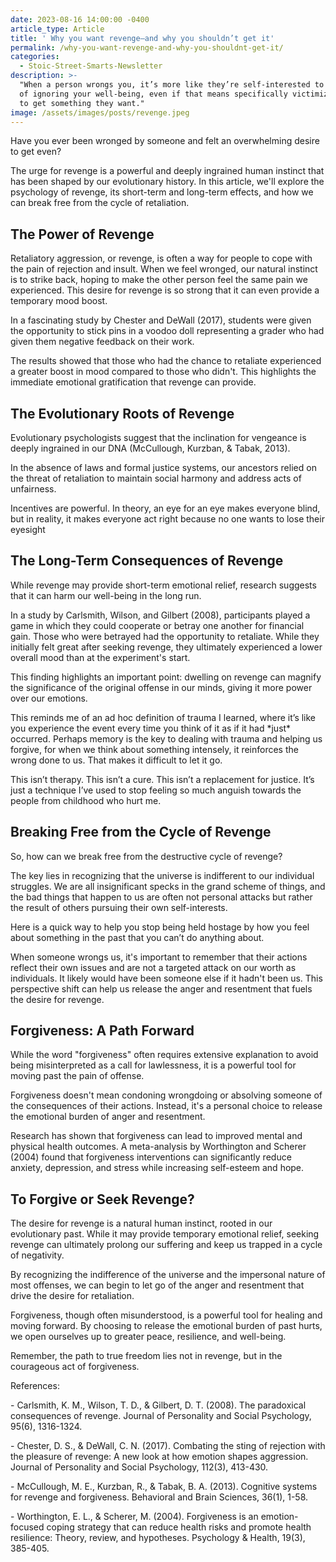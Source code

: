 ```yaml
---
date: 2023-08-16 14:00:00 -0400
article_type: Article
title: ' Why you want revenge—and why you shouldn’t get it'
permalink: /why-you-want-revenge-and-why-you-shouldnt-get-it/
categories:
  - Stoic-Street-Smarts-Newsletter
description: >-
  "When a person wrongs you, it’s more like they’re self-interested to the point
  of ignoring your well-being, even if that means specifically victimizing you
  to get something they want."
image: /assets/images/posts/revenge.jpeg
---
```

Have you ever been wronged by someone and felt an overwhelming desire to get even?

The urge for revenge is a powerful and deeply ingrained human instinct that has been shaped by our evolutionary history. In this article, we'll explore the psychology of revenge, its short-term and long-term effects, and how we can break free from the cycle of retaliation.

## The Power of Revenge

Retaliatory aggression, or revenge, is often a way for people to cope with the pain of rejection and insult. When we feel wronged, our natural instinct is to strike back, hoping to make the other person feel the same pain we experienced. This desire for revenge is so strong that it can even provide a temporary mood boost.

In a fascinating study by Chester and DeWall (2017), students were given the opportunity to stick pins in a voodoo doll representing a grader who had given them negative feedback on their work.

The results showed that those who had the chance to retaliate experienced a greater boost in mood compared to those who didn't. This highlights the immediate emotional gratification that revenge can provide.

## The Evolutionary Roots of Revenge

Evolutionary psychologists suggest that the inclination for vengeance is deeply ingrained in our DNA (McCullough, Kurzban, & Tabak, 2013).

In the absence of laws and formal justice systems, our ancestors relied on the threat of retaliation to maintain social harmony and address acts of unfairness.

Incentives are powerful. In theory, an eye for an eye makes everyone blind, but in reality, it makes everyone act right because no one wants to lose their eyesight

## The Long-Term Consequences of Revenge

While revenge may provide short-term emotional relief, research suggests that it can harm our well-being in the long run.

In a study by Carlsmith, Wilson, and Gilbert (2008), participants played a game in which they could cooperate or betray one another for financial gain. Those who were betrayed had the opportunity to retaliate. While they initially felt great after seeking revenge, they ultimately experienced a lower overall mood than at the experiment's start.

This finding highlights an important point: dwelling on revenge can magnify the significance of the original offense in our minds, giving it more power over our emotions.

This reminds me of an ad hoc definition of trauma I learned, where it’s like you experience the event every time you think of it as if it had \*just\* occurred. Perhaps memory is the key to dealing with trauma and helping us forgive, for when we think about something intensely, it reinforces the wrong done to us. That makes it difficult to let it go.

This isn’t therapy. This isn’t a cure. This isn’t a replacement for justice. It’s just a technique I’ve used to stop feeling so much anguish towards the people from childhood who hurt me.

## Breaking Free from the Cycle of Revenge

So, how can we break free from the destructive cycle of revenge?

The key lies in recognizing that the universe is indifferent to our individual struggles. We are all insignificant specks in the grand scheme of things, and the bad things that happen to us are often not personal attacks but rather the result of others pursuing their own self-interests.

Here is a quick way to help you stop being held hostage by how you feel about something in the past that you can’t do anything about.

When someone wrongs us, it's important to remember that their actions reflect their own issues and are not a targeted attack on our worth as individuals. It likely would have been someone else if it hadn't been us. This perspective shift can help us release the anger and resentment that fuels the desire for revenge.

## Forgiveness: A Path Forward

While the word "forgiveness" often requires extensive explanation to avoid being misinterpreted as a call for lawlessness, it is a powerful tool for moving past the pain of offense.

Forgiveness doesn't mean condoning wrongdoing or absolving someone of the consequences of their actions. Instead, it's a personal choice to release the emotional burden of anger and resentment.

Research has shown that forgiveness can lead to improved mental and physical health outcomes. A meta-analysis by Worthington and Scherer (2004) found that forgiveness interventions can significantly reduce anxiety, depression, and stress while increasing self-esteem and hope.

## To Forgive or Seek Revenge?

The desire for revenge is a natural human instinct, rooted in our evolutionary past. While it may provide temporary emotional relief, seeking revenge can ultimately prolong our suffering and keep us trapped in a cycle of negativity.

By recognizing the indifference of the universe and the impersonal nature of most offenses, we can begin to let go of the anger and resentment that drive the desire for retaliation.

Forgiveness, though often misunderstood, is a powerful tool for healing and moving forward. By choosing to release the emotional burden of past hurts, we open ourselves up to greater peace, resilience, and well-being.

Remember, the path to true freedom lies not in revenge, but in the courageous act of forgiveness.

References:

\- Carlsmith, K. M., Wilson, T. D., & Gilbert, D. T. (2008). The paradoxical consequences of revenge. Journal of Personality and Social Psychology, 95(6), 1316-1324.

\- Chester, D. S., & DeWall, C. N. (2017). Combating the sting of rejection with the pleasure of revenge: A new look at how emotion shapes aggression. Journal of Personality and Social Psychology, 112(3), 413-430.

\- McCullough, M. E., Kurzban, R., & Tabak, B. A. (2013). Cognitive systems for revenge and forgiveness. Behavioral and Brain Sciences, 36(1), 1-58.

\- Worthington, E. L., & Scherer, M. (2004). Forgiveness is an emotion-focused coping strategy that can reduce health risks and promote health resilience: Theory, review, and hypotheses. Psychology & Health, 19(3), 385-405.